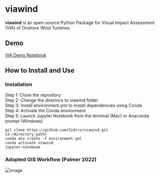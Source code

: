 # viawind
**viawind** is an open-source Python Package for Visual Impact Assessment (VIA) of Onshore Wind Turbines.

## Demo
[VIA Demo Notebook](https://github.com/Sidrcs/viawind/blob/main/VIA_Demo.ipynb)

## How to Install and Use
### Installation
Step 1: Clone the repository <br>
Step 2: Change the directory to viawind folder <br>
Step 3: Install environment.yml to install dependencies using Conda <br>
Step 4: Activate the Conda environment <br>
Step 5: Launch Jupyter Notebook from the terminal (Mac) or Anaconda prompt (Windows)
```
git clone https://github.com/Sidrcs/viawind.git
cd <directory_path>
conda env create -f environment.yml
conda activate viawind
jupyter-notebook
```

### Adopted GIS Workflow (Palmer 2022)
![image](https://github.com/Sidrcs/viawind/assets/91824047/6033897b-e933-4a29-a087-f989a96d9926)

 
